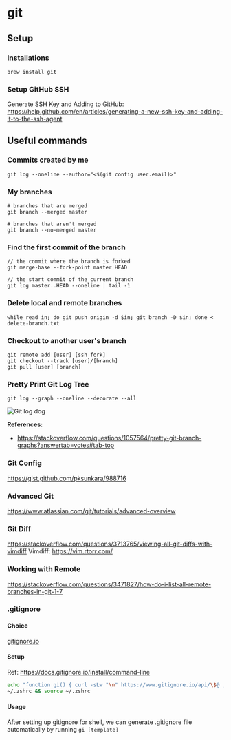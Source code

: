 # git

## Setup

### Installations

`brew install git`

### Setup GitHub SSH

Generate SSH Key and Adding to GitHub: https://help.github.com/en/articles/generating-a-new-ssh-key-and-adding-it-to-the-ssh-agent

## Useful commands

### Commits created by me
```
git log --oneline --author="<$(git config user.email)>"
```

### My branches
```
# branches that are merged
git branch --merged master

# branches that aren't merged
git branch --no-merged master
```

### Find the first commit of the branch

```
// the commit where the branch is forked
git merge-base --fork-point master HEAD

// the start commit of the current branch 
git log master..HEAD --oneline | tail -1
```

### Delete local and remote branches
```
while read in; do git push origin -d $in; git branch -D $in; done < delete-branch.txt
```

### Checkout to another user's branch
```
git remote add [user] [ssh fork]
git checkout --track [user]/[branch]
git pull [user] [branch]
```

### Pretty Print Git Log Tree

```git log --graph --oneline --decorate --all```

![Git log dog](https://i.stack.imgur.com/ElVkf.jpg)

**References:**
- https://stackoverflow.com/questions/1057564/pretty-git-branch-graphs?answertab=votes#tab-top

### Git Config
https://gist.github.com/pksunkara/988716

### Advanced Git
https://www.atlassian.com/git/tutorials/advanced-overview

### Git Diff
https://stackoverflow.com/questions/3713765/viewing-all-git-diffs-with-vimdiff
Vimdiff: https://vim.rtorr.com/

### Working with Remote
https://stackoverflow.com/questions/3471827/how-do-i-list-all-remote-branches-in-git-1-7

### .gitignore

#### Choice

[gitignore.io](https://www.gitignore.io/)

#### Setup

Ref: https://docs.gitignore.io/install/command-line

```bash
echo "function gi() { curl -sLw "\n" https://www.gitignore.io/api/\$@ ;}" >> \
~/.zshrc && source ~/.zshrc
```

#### Usage

After setting up gitignore for shell, we can generate .gitignore file automatically by running `gi [template]`

